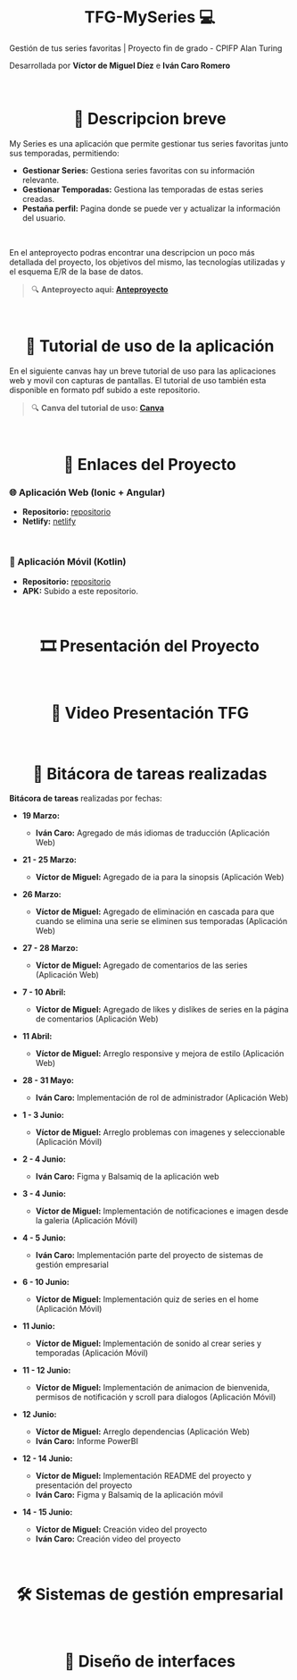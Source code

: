 <h1 align="center"> TFG-MySeries 💻 </h1>

Gestión de tus series favoritas | Proyecto fin de grado - CPIFP Alan Turing

Desarrollada por **Víctor de Miguel Díez** e **Iván Caro Romero**

<br>

<h1 align="center"> 📌 Descripcion breve </h1>

My Series es una aplicación que permite gestionar tus series favoritas junto sus temporadas, permitiendo:

- **Gestionar Series:** Gestiona series favoritas con su información relevante.
- **Gestionar Temporadas:** Gestiona las temporadas de estas series creadas.
- **Pestaña perfil:** Pagina donde se puede ver y actualizar la información del usuario.

<br>

En el anteproyecto podras encontrar una descripcion un poco más detallada del proyecto, los objetivos del mismo, las tecnologías utilizadas y el esquema E/R de la base de datos.

> 🔍 **Anteproyecto aqui: [Anteproyecto](https://faithful-carpenter-baf.notion.site/My-Series-Anteproyecto-1d234aae682d8048a8d4fba96f177874?pvs=4)**

<br>

<h1 align="center"> 📖 Tutorial de uso de la aplicación </h1>

En el siguiente canvas hay un breve tutorial de uso para las aplicaciones web y movil con capturas de pantallas. El tutorial de uso también esta disponible en formato pdf subido a este repositorio.

> 🔍 **Canva del tutorial de uso: [Canva](https://www.canva.com/design/DAGqJNynVjI/Eo_i7GHJOz40-TYOW88glg/edit?utm_content=DAGqJNynVjI&utm_campaign=designshare&utm_medium=link2&utm_source=sharebutton)**

<br>

<h1 align="center"> 🔗 Enlaces del Proyecto </h1>

### **🌐 Aplicación Web (Ionic + Angular)**
- **Repositorio:** [repositorio](https://github.com/vdemi12/ProyectoAngular)
- **Netlify:** [netlify](https://myserie.netlify.app)

<br>

### **📱 Aplicación Móvil (Kotlin)**
- **Repositorio:** [repositorio](https://github.com/vdemi12/ProyectoAndroid)
- **APK:** Subido a este repositorio.

<br>

<h1 align="center"> 🎞️ Presentación del Proyecto </h1>

<br>

<h1 align="center"> 🎥 Video Presentación TFG </h1>

<br>

<h1 align="center"> 📝 Bitácora de tareas realizadas </h1>

**Bitácora de tareas** realizadas por fechas:
<br>

- **19 Marzo:**
  <br>
  - **Iván Caro:** Agregado de más idiomas de traducción (Aplicación Web)

- **21 - 25 Marzo:**
  <br>
  - **Víctor de Miguel:** Agregado de ia para la sinopsis (Aplicación Web)

- **26 Marzo:**
  <br>
  - **Víctor de Miguel:** Agregado de eliminación en cascada para que cuando se elimina una serie se eliminen sus temporadas (Aplicación Web)

- **27 - 28 Marzo:**
  <br>
  - **Víctor de Miguel:** Agregado de comentarios de las series (Aplicación Web)
  
- **7 - 10 Abril:**
  <br>
  - **Víctor de Miguel:** Agregado de likes y dislikes de series en la página de comentarios (Aplicación Web)

- **11 Abril:**
  <br>
  - **Víctor de Miguel:** Arreglo responsive y mejora de estilo (Aplicación Web)

- **28 - 31 Mayo:**
  <br>
  - **Iván Caro:** Implementación de rol de administrador (Aplicación Web)

- **1 - 3 Junio:**
  <br>
  - **Víctor de Miguel:** Arreglo problemas con imagenes y seleccionable (Aplicación Móvil)

- **2 - 4 Junio:**
  <br>
  - **Iván Caro:** Figma y Balsamiq de la aplicación web

- **3 - 4 Junio:**
  <br>
  - **Víctor de Miguel:** Implementación de notificaciones e imagen desde la galeria (Aplicación Móvil)

- **4 - 5 Junio:** 
  <br>
  - **Iván Caro:** Implementación parte del proyecto de sistemas de gestión empresarial

- **6 - 10 Junio:**
  <br>
  - **Víctor de Miguel:** Implementación quiz de series en el home (Aplicación Móvil)

- **11 Junio:**
  <br>
  - **Víctor de Miguel:** Implementación de sonido al crear series y temporadas (Aplicación Móvil)

- **11 - 12 Junio:**
  <br>
  - **Víctor de Miguel:** Implementación de animacion de bienvenida, permisos de notificación y scroll para dialogos (Aplicación Móvil)
 
- **12 Junio:**
  <br>
  - **Víctor de Miguel:** Arreglo dependencias (Aplicación Web)
  - **Iván Caro:** Informe PowerBI

- **12 - 14 Junio:** 
  <br>
  - **Víctor de Miguel:** Implementación README del proyecto y presentación del proyecto 
  - **Iván Caro:** Figma y Balsamiq de la aplicación móvil

- **14 - 15 Junio:** 
  <br>
  - **Víctor de Miguel:** Creación video del proyecto
  - **Iván Caro:** Creación video del proyecto

<br>

<h1 align="center"> 🛠️ Sistemas de gestión empresarial </h1>

<br>

<h1 align="center"> 💫 Diseño de interfaces </h1>
